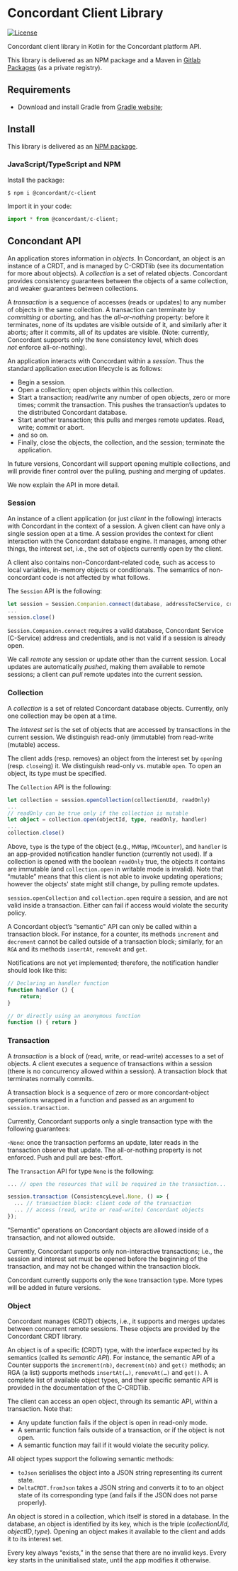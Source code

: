# Concordant Client Library

[![License](https://img.shields.io/badge/license-MIT-green)](https://opensource.org/licenses/MIT)

Concordant client library in Kotlin for the Concordant platform API.

This library is delivered as an NPM package and a Maven in [Gitlab Packages](
https://gitlab.inria.fr/concordant/software/c-client/-/packages)
(as a private registry).

## Requirements

- Download and install Gradle from [Gradle website](https://gradle.org/install/);

## Install

This library is delivered as an
[NPM package](https://www.npmjs.com/package/@concordant/c-client).

### JavaScript/TypeScript and NPM

Install the package:
``` shell
$ npm i @concordant/c-client
```

Import it in your code:
``` typescript
import * from @concordant/c-client;
```

## Concondant API

An application stores information in *objects*. In Concordant, an object is an
instance of a CRDT, and is managed by C-CRDTlib (see its documentation for more
about objects). A *collection* is a set of related objects. Concordant provides
consistency guarantees between the objects of a same collection, and weaker
guarantees between collections.

A *transaction* is a sequence of accesses (reads or updates) to any number of
objects in the same collection. A transaction can terminate by *committing* or
*aborting,* and has the *all-or-nothing* property: before it terminates, none
of its updates are visible outside of it, and similarly after it aborts; after
it commits, all of its updates are visible. (Note: currently, Concordant
supports only the `None` consistency level, which does *not* enforce
all-or-nothing).

An application interacts with Concordant within a *session*. Thus the standard
application execution lifecycle is as follows:

- Begin a session.
- Open a collection; open objects within this collection.
- Start a transaction; read/write any number of open objects, zero or more
  times; commit the transaction. This pushes the transaction’s updates to the
  distributed Concordant database.
- Start another transaction; this pulls and merges remote updates. Read, write;
  commit or abort.
- and so on.
- Finally, close the objects, the collection, and the session; terminate the
  application.

In future versions, Concordant will support opening multiple collections, and
will provide finer control over the pulling, pushing and merging of updates.

We now explain the API in more detail.

### Session

An instance of a client application (or just *client* in the following)
interacts with Concordant in the context of a session. A given client can have
only a single session open at a time. A session provides the context for client
interaction with the Concordant database engine. It manages, among other
things, the interest set, i.e., the set of objects currently open by the
client.

A client also contains non-Concordant-related code, such as access to local
variables, in-memory objects or conditionals. The semantics of non-concordant
code is not affected by what follows.

The `Session` API is the following:

``` typescript
let session = Session.Companion.connect(database, addressToCService, credentials)
...
session.close()
```

`Session.Companion.connect` requires a valid database, Concordant Service
(C-Service) address and credentials, and is not valid if a session is already
open.

We call *remote* any session or update other than the current session. Local
updates are automatically *pushed*, making them available to remote sessions; a
client can *pull* remote updates into the current session.

### Collection

A *collection* is a set of related Concordant database objects. Currently, only
one collection may be open at a time.

The *interest set* is the set of objects that are accessed by transactions
in the current session. We distinguish read-only (immutable) from read-write
(mutable) access.

The client adds (resp. removes) an object from the interest set by `open`ing
(resp. `close`ing) it. We distinguish read-only vs. mutable `open`. To open an
object, its type must be specified.  

The `Collection` API is the following:

``` typescript
let collection = session.openCollection(collectionUId, readOnly)
...
// readOnly can be true only if the collection is mutable
let object = collection.open(objectId, type, readOnly, handler)
...
collection.close()
```

Above, `type` is the type of the object (e.g., `MVMap`, `PNCounter`), and
`handler` is an app-provided notification handler function (currently not
used). If a collection is opened with the boolean `readOnly` true, the objects
it contains are immutable (and `collection.open` in writable mode is invalid).
Note that “mutable” means that this client is not able to invoke updating
operations; however the objects' state might still change, by pulling remote
updates.

`session.openCollection` and `collection.open` require a session, and are
not valid inside a transaction. Either can fail if access would violate
the security policy.

A Concordant object’s “semantic" API can only be called within a transaction
block. For instance, for a counter, its methods `increment` and `decrement`
cannot be called outside of a transaction block; similarly, for an `RGA` and
its methods `insertAt`, `removeAt` and `get`.

Notifications are not yet implemented; therefore, the notification handler
should look like this:

``` typescript
// Declaring an handler function
function handler () {
    return;
}

// Or directly using an anonymous function
function () { return }
```

### Transaction

A *transaction* is a block of (read, write, or read-write) accesses to a set of
objects. A client executes a sequence of transactions within a session (there
is no concurrency allowed within a session). A transaction block that
terminates normally commits.

A transaction block is a sequence of zero or more concordant-object operations
wrapped in a function and passed as an argument to `session.transaction`.

Currently, Concordant supports only a single transaction type with the
following guarantees:

-`None`: once the transaction performs an update, later reads in the
  transaction observe that update. The all-or-nothing property is not enforced.
  Push and pull are best-effort.

The `Transaction` API for type `None` is the following:

``` typescript
... // open the resources that will be required in the transaction...

session.transaction (ConsistencyLevel.None, () => {
  ... // transaction block: client code of the transaction
  ... // access (read, write or read-write) Concordant objects
});
```

“Semantic” operations on Concordant objects are allowed inside of a
transaction, and not allowed outside.

Currently, Concordant supports only non-interactive transactions; i.e., the
session and interest set must be opened before the beginning of the
transaction, and may not be changed within the transaction block.

Concordant currently supports only the `None` transaction type. More types will
be added in future versions.

### Object

Concordant manages (CRDT) objects, i.e., it supports and merges updates between
concurrent remote sessions. These objects are provided by the Concordant CRDT
library.

An object is of a specific (CRDT) type, with the interface expected by its
semantics (called its *semantic API*). For instance, the semantic API of a
Counter supports the `increment(nb)`, `decrement(nb)` and `get()` methods; an
RGA (a list) supports methods `insertAt(…)`, `removeAt(…)` and `get()`. A
complete list of available object types, and their specific semantic API is
provided in the documentation of the C-CRDTlib.

The client can access an open object, through its semantic API, within a
transaction. Note that:

* Any update function fails if the object is open in read-only mode.
* A semantic function fails outside of a transaction, or if the object is not open.
* A semantic function may fail if it would violate the security policy.  

All object types support the following semantic methods:

* `toJson` serialises the object into a JSON string representing its current
  state.
* `DeltaCRDT.fromJson` takes a JSON string and converts it to to an object
  state of its corresponding type (and fails if the JSON does not parse
  properly).

An object is stored in a collection, which itself is stored in a database. In
the database, an object is identified by its key, which is the triple
$(collectionUId, objectID, type)$. Opening an object makes it available to the
client and adds it to its interest set. 

Every key always “exists,” in the sense that there are no invalid keys. Every
key starts in the  uninitialised state, until the app modifies it otherwise. 
